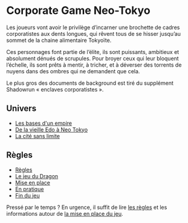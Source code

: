 # Corporate Game Neo-Tokyo
Les joueurs vont avoir le privilège d’incarner une brochette de cadres corporatistes aux dents longues, qui rêvent tous de se hisser jusqu’au sommet de la chaine alimentaire Tokyoïte.

Ces personnages font partie de l’élite, ils sont puissants, ambitieux et absolument dénués de scrupules. Pour broyer ceux qui leur bloquent l’échelle, ils sont prêts à mentir, à tricher, et à déverser des torrents de nuyens dans des ombres qui ne demandent que cela.

Le plus gros des documents de background est tiré du supplément Shadowrun « enclaves corporatistes ».

## Univers
<ul>
    <li><a href="les-bases-dun-empire.md">Les bases d'un empire</a></li>
    <li><a href="de-la-vieille-edo-a-neo-tokyo.md">De la vieille Edo à Neo Tokyo</a></li>
    <li><a href="la-cite-sans-limites.md">La cité sans limite</a></li>
</ul>

<h2>Règles</h2>
<ul>
    <li><a href="regles.md">Règles</a></li>
    <li><a href="le-jeu-du-dragon.md">Le jeu du Dragon</a></li>
    <li><a href="mise-en-place.md">Mise en place</a></li>
    <li><a href="en-pratique.md">En pratique</a></li>
    <li><a href="fin-du-jeu.md">Fin du jeu</a></li>
</ul>
<p>Pressé par le temps ? En urgence, il suffit de lire <a href="regles.md">les règles</a> et les informations autour de <a href="mise-en-place.">la mise en place du jeu</a>.</p>
